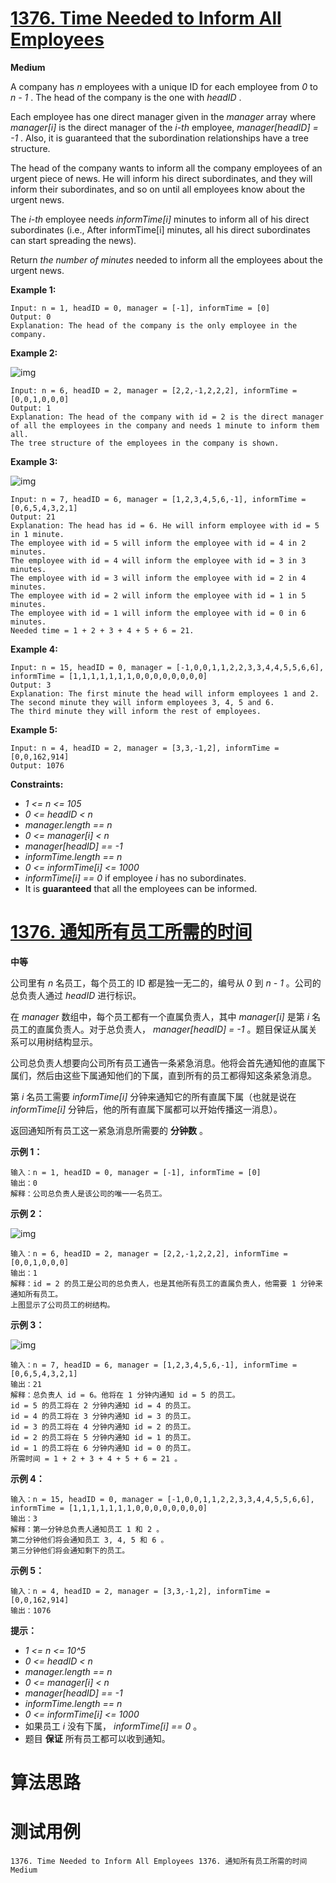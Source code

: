 # [1376. Time Needed to Inform All Employees][enTitle]

**Medium**

A company has  *n*  employees with a unique ID for each employee from  *0*  to  *n - 1* . The head of the company is the one with  *headID* .

Each employee has one direct manager given in the  *manager*  array where  *manager[i]*  is the direct manager of the  *i-th*  employee,  *manager[headID] = -1* . Also, it is guaranteed that the subordination relationships have a tree structure.

The head of the company wants to inform all the company employees of an urgent piece of news. He will inform his direct subordinates, and they will inform their subordinates, and so on until all employees know about the urgent news.

The  *i-th*  employee needs  *informTime[i]*  minutes to inform all of his direct subordinates (i.e., After informTime[i] minutes, all his direct subordinates can start spreading the news).

Return  *the number of minutes*  needed to inform all the employees about the urgent news.



**Example 1:** 

```
Input: n = 1, headID = 0, manager = [-1], informTime = [0]
Output: 0
Explanation: The head of the company is the only employee in the company.

```

**Example 2:** 

![img](https://assets.leetcode.com/uploads/2020/02/27/graph.png)

```
Input: n = 6, headID = 2, manager = [2,2,-1,2,2,2], informTime = [0,0,1,0,0,0]
Output: 1
Explanation: The head of the company with id = 2 is the direct manager of all the employees in the company and needs 1 minute to inform them all.
The tree structure of the employees in the company is shown.

```

**Example 3:** 

![img](https://assets.leetcode.com/uploads/2020/02/28/1730_example_3_5.PNG)

```
Input: n = 7, headID = 6, manager = [1,2,3,4,5,6,-1], informTime = [0,6,5,4,3,2,1]
Output: 21
Explanation: The head has id = 6. He will inform employee with id = 5 in 1 minute.
The employee with id = 5 will inform the employee with id = 4 in 2 minutes.
The employee with id = 4 will inform the employee with id = 3 in 3 minutes.
The employee with id = 3 will inform the employee with id = 2 in 4 minutes.
The employee with id = 2 will inform the employee with id = 1 in 5 minutes.
The employee with id = 1 will inform the employee with id = 0 in 6 minutes.
Needed time = 1 + 2 + 3 + 4 + 5 + 6 = 21.

```

**Example 4:** 

```
Input: n = 15, headID = 0, manager = [-1,0,0,1,1,2,2,3,3,4,4,5,5,6,6], informTime = [1,1,1,1,1,1,1,0,0,0,0,0,0,0,0]
Output: 3
Explanation: The first minute the head will inform employees 1 and 2.
The second minute they will inform employees 3, 4, 5 and 6.
The third minute they will inform the rest of employees.

```

**Example 5:** 

```
Input: n = 4, headID = 2, manager = [3,3,-1,2], informTime = [0,0,162,914]
Output: 1076

```



**Constraints:** 

-  *1 <= n <= 105*  
-  *0 <= headID < n*  
-  *manager.length == n*  
-  *0 <= manager[i] < n*  
-  *manager[headID] == -1*  
-  *informTime.length == n*  
-  *0 <= informTime[i] <= 1000*  
-  *informTime[i] == 0*  if employee  *i*  has no subordinates. 
- It is **guaranteed**  that all the employees can be informed.


# [1376. 通知所有员工所需的时间][cnTitle]

**中等**

公司里有  *n*  名员工，每个员工的 ID 都是独一无二的，编号从  *0*  到  *n - 1* 。公司的总负责人通过  *headID*  进行标识。

在  *manager*  数组中，每个员工都有一个直属负责人，其中  *manager[i]*  是第  *i*  名员工的直属负责人。对于总负责人， *manager[headID] = -1* 。题目保证从属关系可以用树结构显示。

公司总负责人想要向公司所有员工通告一条紧急消息。他将会首先通知他的直属下属们，然后由这些下属通知他们的下属，直到所有的员工都得知这条紧急消息。

第  *i*  名员工需要  *informTime[i]*  分钟来通知它的所有直属下属（也就是说在  *informTime[i]*  分钟后，他的所有直属下属都可以开始传播这一消息）。

返回通知所有员工这一紧急消息所需要的 **分钟数**  。



**示例 1：** 

```
输入：n = 1, headID = 0, manager = [-1], informTime = [0]
输出：0
解释：公司总负责人是该公司的唯一一名员工。

```

**示例 2：** 

![img](https://assets.leetcode-cn.com/aliyun-lc-upload/uploads/2020/03/08/graph.png)

```
输入：n = 6, headID = 2, manager = [2,2,-1,2,2,2], informTime = [0,0,1,0,0,0]
输出：1
解释：id = 2 的员工是公司的总负责人，也是其他所有员工的直属负责人，他需要 1 分钟来通知所有员工。
上图显示了公司员工的树结构。

```

**示例 3：** 

![img](https://assets.leetcode-cn.com/aliyun-lc-upload/uploads/2020/03/08/1730_example_3_5.PNG)

```
输入：n = 7, headID = 6, manager = [1,2,3,4,5,6,-1], informTime = [0,6,5,4,3,2,1]
输出：21
解释：总负责人 id = 6。他将在 1 分钟内通知 id = 5 的员工。
id = 5 的员工将在 2 分钟内通知 id = 4 的员工。
id = 4 的员工将在 3 分钟内通知 id = 3 的员工。
id = 3 的员工将在 4 分钟内通知 id = 2 的员工。
id = 2 的员工将在 5 分钟内通知 id = 1 的员工。
id = 1 的员工将在 6 分钟内通知 id = 0 的员工。
所需时间 = 1 + 2 + 3 + 4 + 5 + 6 = 21 。

```

**示例 4：** 

```
输入：n = 15, headID = 0, manager = [-1,0,0,1,1,2,2,3,3,4,4,5,5,6,6], informTime = [1,1,1,1,1,1,1,0,0,0,0,0,0,0,0]
输出：3
解释：第一分钟总负责人通知员工 1 和 2 。
第二分钟他们将会通知员工 3, 4, 5 和 6 。
第三分钟他们将会通知剩下的员工。

```

**示例 5：** 

```
输入：n = 4, headID = 2, manager = [3,3,-1,2], informTime = [0,0,162,914]
输出：1076

```



**提示：** 

-  *1 <= n <= 10^5*  
-  *0 <= headID < n*  
-  *manager.length == n*  
-  *0 <= manager[i] < n*  
-  *manager[headID] == -1*  
-  *informTime.length == n*  
-  *0 <= informTime[i] <= 1000*  
- 如果员工  *i*  没有下属， *informTime[i] == 0*  。 
- 题目 **保证**  所有员工都可以收到通知。




# 算法思路

# 测试用例
```
1376. Time Needed to Inform All Employees 1376. 通知所有员工所需的时间 Medium
```

[enTitle]: https://leetcode.com/problems/time-needed-to-inform-all-employees/
[cnTitle]: https://leetcode-cn.com/problems/time-needed-to-inform-all-employees/
